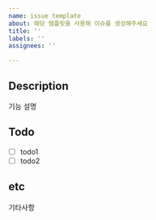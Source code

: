 ```yaml
---
name: issue template
about: 해당 템플릿을 사용해 이슈를 생성해주세요
title: ''
labels: ''
assignees: ''

---
```


## Description
기능 설명

## Todo
- [ ] todo1
- [ ] todo2

## etc
기타사항
